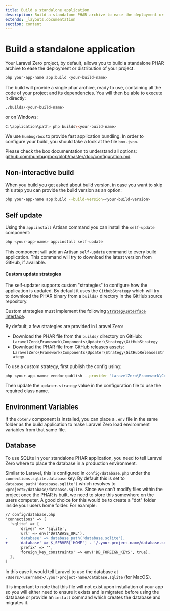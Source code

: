 ```yaml
---
title: Build a standalone application
description: Build a standalone PHAR archive to ease the deployment or distribution of your project
extends: _layouts.documentation
section: content
---
```


# Build a standalone application

Your Laravel Zero project, by default, allows you to build a standalone PHAR archive to ease the deployment or distribution of your project.
```bash
php your-app-name app:build <your-build-name>
```

The build will provide a single phar archive, ready to use, containing all the code of your project and its dependencies. You will then be able to execute it directly:
```bash
./builds/<your-build-name>
```

or on Windows:
```bash
C:\application\path> php builds\<your-build-name>
```

We use `humbug/box` to provide fast application bundling. In order to configure your build, you should take a look at the file `box.json`.

Please check the box documentation to understand all options: [github.com/humbug/box/blob/master/doc/configuration.md](https://github.com/humbug/box/blob/master/doc/configuration.md).

## Non-interactive build

When you build you get asked about build version, in case you want to skip this step you can provide the build version as an option:
```bash
php your-app-name app:build --build-version=<your-build-version>
```

## Self update

Using the `app:install` Artisan command you can install the `self-update` component:
```bash
php <your-app-name> app:install self-update
```

This component will add an Artisan `self-update` command to every build application. This command
will try to download the latest version from GitHub, if available.

#### Custom update strategies

The self-updater supports custom "strategies" to configure how the application is updated. By default it uses the `GithubStrategy` which will try to download the PHAR binary from a `builds/` directory in the GitHub source repository.

Custom strategies must implement the following [`StrategyInterface` interface](https://github.com/laravel-zero/framework/blob/master/src/Components/Updater/Strategy/StrategyInterface.php).

By default, a few strategies are provided in Laravel Zero:

- Download the PHAR file from the `builds/` directory on GitHub:  
  `LaravelZero\Framework\Components\Updater\Strategy\GitHubStrategy`
- Download the PHAR file from GitHub releases assets:  
  `LaravelZero\Framework\Components\Updater\Strategy\GitHubReleasesStrategy`

To use a custom strategy, first publish the config using:

```bash
php <your-app-name> vendor:publish --provider "LaravelZero\Framework\Components\Updater\Provider"
```

Then update the `updater.strategy` value in the configuration file to use the required class name.

## Environment Variables

If the `dotenv` component is installed, you can place a `.env` file in the same
folder as the build application to make Laravel Zero load environment variables from
that same file.

## Database

To use SQLite in your standalone PHAR application, you need to tell Laravel Zero where to place the database in a production environment.

Similar to Laravel, this is configured in `config/database.php` under the `connections.sqlite.database` key. By default this is set to `database_path('database.sqlite')` which resolves to `<project>/database/database.sqlite`. Since we can't modify files within the project once the PHAR is built, we need to store this somewhere on the users computer. A good choice for this would be to create a "dot" folder inside your users home folder. For example:

```diff
// config/database.php
'connections' => [
  'sqlite' => [
      'driver' => 'sqlite',
      'url' => env('DATABASE_URL'),
-     'database' => database_path('database.sqlite'),
+     'database' => $_SERVER['HOME'] . '/.your-project-name/database.sqlite',
      'prefix' => '',
      'foreign_key_constraints' => env('DB_FOREIGN_KEYS', true),
  ],
]
```

In this case it would tell Laravel to use the database at `/Users/<username>/.your-project-name/database.sqlite` (for MacOS).

It is important to note that this file will not exist upon installation of your app so you will either need to ensure it exists and is migrated before using the database or provide an `install` command which creates the database and migrates it.
